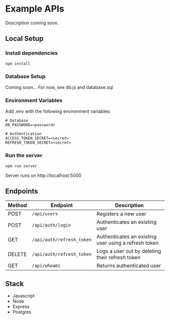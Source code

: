 # Example APIs
Description coming soon.

## Local Setup
 ### Install dependencies
 ```npm install```

### Database Setup
Coming soon... 
For now, see db.js and database.sql

### Environment Variables
Add .env with the following environment variables:
```
# Database
DB_PASSWORD=<password>

# Authentication
ACCESS_TOKEN_SECRET=<secret>
REFRESH_TOKEN_SECRET=<secret>
```

### Run the server
```npm run server```

Server runs on http://localhost:5000

## Endpoints
| Method | Endpoint  | Description |
| ------------- | ------------- |-------------|
| POST | `/api/users`      | Registers a new user     |
| POST | `/api/auth/login`      | Authenticates an existing user    |
| GET | `/api/auth/refresh_token`      | Authenticates an existing user using a refresh token    |
| DELETE | `/api/auth/refresh_token`      | Logs a user out by deleting their refresh token    |
| GET | `/api/whoami`      | Returns authenticated user |


## Stack
- Javascript
- Node
- Express
- Postgres